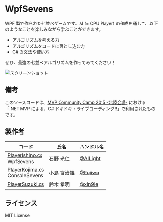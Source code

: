 WpfSevens
==============

WPF 製で作られた七並べゲームです。AI (= CPU Player) の作成を通して、以下のようなことを楽しみながら学ぶことができます。

* アルゴリズムを考える力
* アルゴリズムをコードに落とし込む力
* C# の文法や使い方

ぜひ、最強の七並べアルゴリズムを作ってみてください！

![スクリーンショット](https://raw.githubusercontent.com/xin9le/WpfSevens/master/ScreenShot.png)



## 備考

このソースコードは、[MVP Community Camp 2015 -北陸会場-](http://toyama-eng.connpass.com/event/9372/) における「.NET MVP による、C# ドキドキ・ライブコーディング!!」で利用されたものです。



## 製作者

| コード | 氏名 | ハンドル名 |
|---|---|---|
| [PlayerIshino.cs](https://github.com/xin9le/WpfSevens/blob/master/WpfSevens/PlayerIshino.cs)<br/>WpfSevens | 石野 光仁 | [@AILight](https://twitter.com/AILight) |
| [PlayerKojima.cs](https://github.com/xin9le/WpfSevens/blob/master/WpfSevens/PlayerKojima.cs)<br/>ConsoleSevens | 小島 富治雄 | [@Fujiwo](https://twitter.com/Fujiwo) |
| [PlayerSuzuki.cs](https://github.com/xin9le/WpfSevens/blob/master/WpfSevens/PlayerSuzuki.cs) | 鈴木 孝明 | [@xin9le](https://twitter.com/xin9le) |



## ライセンス

MIT License
